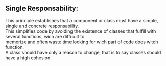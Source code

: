 ## Single Responsability:

This principle establishes that a component or class must have a simple, single and concrete responsability.<br/>
This simplifies code by avoiding the existence of classes that fulfill with several functions, wich are difficult to<br/>
memorize and often waste time looking for wich part of code does witch function.<br/>
A class should have only a reason to change, that is to say classes should have a high cohesion.
